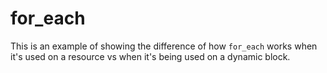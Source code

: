 # for_each

This is an example of showing the difference of how `for_each` works when it's used on a resource vs when it's being used on a dynamic block.